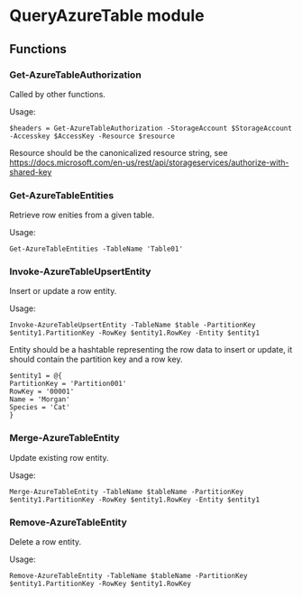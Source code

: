 # QueryAzureTable module

## Functions

### Get-AzureTableAuthorization

Called by other functions.

Usage:
```pwsh
$headers = Get-AzureTableAuthorization -StorageAccount $StorageAccount -Accesskey $AccessKey -Resource $resource
```

Resource should be the canonicalized resource string, see https://docs.microsoft.com/en-us/rest/api/storageservices/authorize-with-shared-key

### Get-AzureTableEntities

Retrieve row enities from a given table.

Usage:
```pwsh
Get-AzureTableEntities -TableName 'Table01'
```

### Invoke-AzureTableUpsertEntity

Insert or update a row entity.

Usage:
```pwsh
Invoke-AzureTableUpsertEntity -TableName $table -PartitionKey $entity1.PartitionKey -RowKey $entity1.RowKey -Entity $entity1
```

Entity should be a hashtable representing the row data to insert or update, it should contain the partition key and a row key.

```pwsh
$entity1 = @{
PartitionKey = 'Partition001'
RowKey = '00001'
Name = 'Morgan'
Species = 'Cat'
}
```

### Merge-AzureTableEntity

Update existing row entity.

Usage:
```pwsh
Merge-AzureTableEntity -TableName $tableName -PartitionKey $entity1.PartitionKey -RowKey $entity1.RowKey -Entity $entity1
```

### Remove-AzureTableEntity

Delete a row entity.

Usage:
```pwsh
Remove-AzureTableEntity -TableName $tableName -PartitionKey $entity1.PartitionKey -RowKey $entity1.RowKey
```
